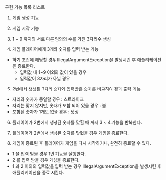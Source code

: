 구현 기능 목록 리스트

1. 게임 생성 기능

2. 게임 시작 기능

3. 1 ~ 9 까지의 서로 다른 임의의 수를 가진 3자리수 생성

4. 게임 플레이어에게 3개의 숫자를 입력 받는 기능
  
  * 하기 조건에 해당할 경우 IllegalArgumentException을 발생시킨 후 애플리케이션은 종료한다.
    - 입력값 내 1~9 이외의 값이 있을 경우 
    - 입력값이 3자리가 아닐 경우
  
5. 2번에서 생성된 3자리 숫자와 입력받은 숫자를 비교하여 결과 출력 기능
  
  - 자리와 숫자가 동일할 경우 : 스트라이크
  - 자리는 맞지 않지만, 숫자가 포함 되어 있을 경우 : 볼
  - 포함된 숫자가 1개도 없을 경우 : 낫싱

6. 플레이어가 2번에서 생성된 숫자를 맞힐 때 까지 3 ~ 4 기능을 반복한다.

7. 플레이어가 2번에서 생성된 숫자를 맞혔을 경우 게임을 종료한다.

8. 게임이 종료된 후 플레이어가 게임을 다시 시작하거나, 완전히 종료할 수 있다.
  
  - 1 을 입력 받을 경우 1번 기능을 실행한다.
  - 2 를 입력 받을 경우 게임을 종료한다.
  - 1 과 2 이외의 입력값을 입력 받는 경우 IllegalArgumentException을 발생시킨 후 애플리케이션을 종료 시킨다.